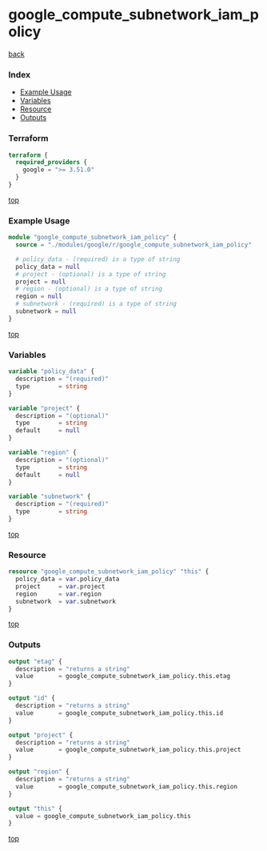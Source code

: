 # google_compute_subnetwork_iam_policy

[back](../google.md)

### Index

- [Example Usage](#example-usage)
- [Variables](#variables)
- [Resource](#resource)
- [Outputs](#outputs)

### Terraform

```terraform
terraform {
  required_providers {
    google = ">= 3.51.0"
  }
}
```

[top](#index)

### Example Usage

```terraform
module "google_compute_subnetwork_iam_policy" {
  source = "./modules/google/r/google_compute_subnetwork_iam_policy"

  # policy_data - (required) is a type of string
  policy_data = null
  # project - (optional) is a type of string
  project = null
  # region - (optional) is a type of string
  region = null
  # subnetwork - (required) is a type of string
  subnetwork = null
}
```

[top](#index)

### Variables

```terraform
variable "policy_data" {
  description = "(required)"
  type        = string
}

variable "project" {
  description = "(optional)"
  type        = string
  default     = null
}

variable "region" {
  description = "(optional)"
  type        = string
  default     = null
}

variable "subnetwork" {
  description = "(required)"
  type        = string
}
```

[top](#index)

### Resource

```terraform
resource "google_compute_subnetwork_iam_policy" "this" {
  policy_data = var.policy_data
  project     = var.project
  region      = var.region
  subnetwork  = var.subnetwork
}
```

[top](#index)

### Outputs

```terraform
output "etag" {
  description = "returns a string"
  value       = google_compute_subnetwork_iam_policy.this.etag
}

output "id" {
  description = "returns a string"
  value       = google_compute_subnetwork_iam_policy.this.id
}

output "project" {
  description = "returns a string"
  value       = google_compute_subnetwork_iam_policy.this.project
}

output "region" {
  description = "returns a string"
  value       = google_compute_subnetwork_iam_policy.this.region
}

output "this" {
  value = google_compute_subnetwork_iam_policy.this
}
```

[top](#index)